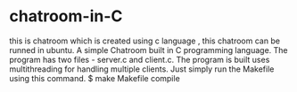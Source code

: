 # chatroom-in-C
this is chatroom which is created using c language , this chatroom can be runned in ubuntu.
 A simple Chatroom built in C programming language. The program has two files - server.c and client.c. The program is built uses multithreading for handling multiple clients.
Just simply run the Makefile using this command.
$ make Makefile compile
